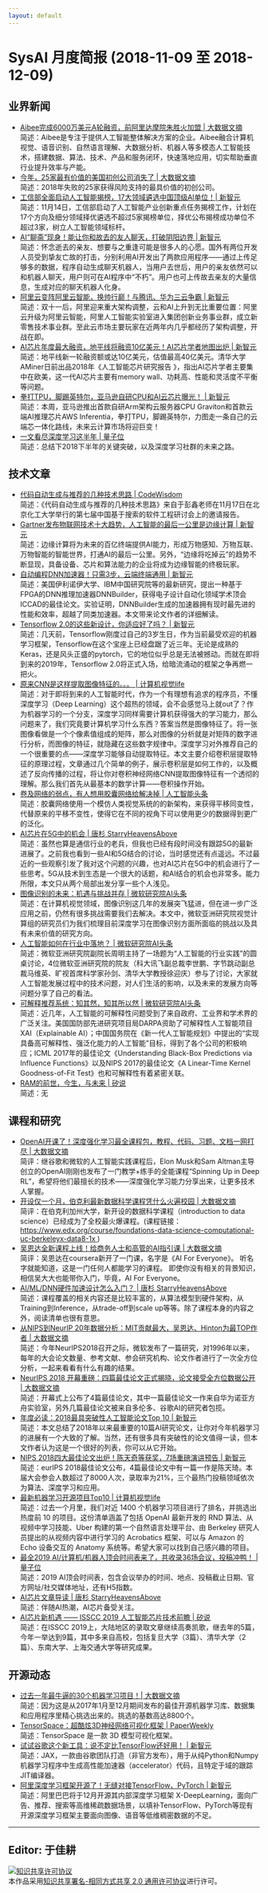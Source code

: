 ```yaml
---
layout: default
---
```


# SysAI 月度简报 (2018-11-09 至 2018-12-09)

## 业界新闻

- [Aibee完成6000万美元A轮融资，前阿里达摩院朱胜火加盟 | 大数据文摘](https://mp.weixin.qq.com/s/t-UI6Dkdv0mv7G0uATSErg)<br/>
简述：Aibee是专注于提供人工智能整体解决方案的企业。Aibee融合计算机视觉、语音识别、自然语言理解、大数据分析、机器人等多模态人工智能技术，搭建数据、算法、技术、产品和服务闭环，快速落地应用，切实帮助垂直行业提升效率与产能。
- [今年，25家最有价值的美国初创公司消失了 | 大数据文摘](https://mp.weixin.qq.com/s/hj8xuEaSgfTkcO2G6bHQkA)<br/>
简述：2018年失败的25家获得风险支持的最具价值的初创公司。
- [工信部全面启动人工智能揭榜，17大领域遴选中国顶级AI单位！| 新智元](https://mp.weixin.qq.com/s/CTv5ugfUsZLFvcoPIC590A)<br/>
简述：11月14日，工信部启动了人工智能产业创新重点任务揭榜工作，计划在17个方向及细分领域择优遴选不超过5家揭榜单位，择优公布揭榜成功单位不超过3家，树立人工智能领域标杆。
- [AI“聊斋”现身！能让你和故去的友人聊天，打破阴阳边界 | 新智元](https://mp.weixin.qq.com/s/iQzIc_er-TFmbyJPIy6LqA)<br/>
简述：怀念逝去的亲友、想要与之重逢可能是很多人的心愿。国外有两位开发人员受到挚友亡故的打击，分别利用AI开发出了两款应用程序——通过上传足够多的数据，程序自动生成聊天机器人，当用户去世后，用户的亲友依然可以和机器人聊天，用户则可在AI程序中“不朽”。用户也可上传故去亲友的大量信息，生成对应的聊天机器人化身。
- [阿里云变阵阿里云智能，换帅行巅！与腾讯、华为三云争霸 | 新智元](https://mp.weixin.qq.com/s/Re0JujzDEFIyuG9_W1ZqyA)<br/>
简述：双十一后，阿里迎来重大架构调整，云和AI上升到无比重要位置：阿里云升级为阿里云智能，阿里人工智能实验室进入集团创新业务事业群，成立新零售技术事业群。至此云市场主要玩家在近两年内几乎都经历了架构调整，开战在即。
- [AI芯片年度最大融资，地平线将融资10亿美元！AI芯片学者地图出炉 | 新智元](https://mp.weixin.qq.com/s/Bjpxx7S88FiFrMAzkmyWMg)<br/>
简述：地平线新一轮融资额或达10亿美元，估值最高40亿美元。清华大学AMiner日前出品2018年《人工智能芯片研究报告 》，指出AI芯片学者主要集中在欧美，这一代AI芯片主要有memory wall、功耗高、性能和灵活度不平衡等问题。
- [拳打TPU，脚踢英特尔，亚马逊自研CPU和AI云芯片曝光！ | 新智元](https://mp.weixin.qq.com/s/IW6gR-tAW6NtYFzGeqmMlA)<br/>
简述：本周，亚马逊推出首款自研Arm架构云服务器CPU Graviton和首款云端AI推理芯片AWS Inferentia，拳打TPU，脚踢英特尔，力图走一条自己的云端芯一体化路线，未来云计算市场将迎巨变！
- [一文看尽深度学习这半年 | 量子位](https://mp.weixin.qq.com/s/O63obcI-ld7yYugeyTs3hQ)<br/>
简述：总结下2018下半年的关键突破，以及深度学习社群的未来之路。

## 技术文章

- [代码自动生成与推荐的几种技术思路 | CodeWisdom](https://mp.weixin.qq.com/s/piDxOIZQcjW2aPq8B2Ehxw) <br/>
简述：《代码自动生成与推荐的几种技术思路》来自于彭鑫老师在11月17日在北京化工大学举行的第七届中国基于搜索的软件工程研讨会上的邀请报告。
- [Gartner发布物联网技术十大趋势，人工智能的最后一公里是边缘计算 |  新智元](https://mp.weixin.qq.com/s/jypYb8axQfii0qUrYwoX1Q) <br/>
简述：边缘计算将为未来的百亿终端提供AI能力，形成万物感知、万物互联、 万物智能的智能世界，打通AI的最后一公里。另外，“边缘将吃掉云”的趋势不断显现，具备设备、芯片和算法能力的企业将成为边缘智能的终极玩家。
- [自动编程DNN加速器！只需3步，云端终端通用 | 新智元](https://mp.weixin.qq.com/s/EeISbi0D8JtSEqiTui2nuw) <br/>
简述：美国伊利诺伊大学、IBM中国研究院等的最新研究，提出一种基于FPGA的DNN推理加速器DNNBuilder，获得电子设计自动化领域学术顶会ICCAD的最佳论文。实验证明，DNNBuilder生成的加速器拥有现时最先进的性能和效率，超越了同类加速器。本文带来论文作者的详细解读。
- [Tensorflow 2.0的这些新设计，你适应好了吗？ | 新智元](https://mp.weixin.qq.com/s/8IuSEoMi_Z76vIEJ4XO7eA) <br/>
简述：几天前，Tensorflow刚度过自己的3岁生日，作为当前最受欢迎的机器学习框架，Tensorflow在这个宝座上已经盘踞了近三年。无论是成熟的Keras，还是风头正盛的pytorch，它的地位似乎总是无法被撼动。而就在即将到来的2019年，Tensorflow 2.0将正式入场，给暗流涌动的框架之争再燃一把火。
- [原来CNN是这样提取图像特征的。。。 | 计算机视觉life](https://mp.weixin.qq.com/s/N5tOsI04nFSZgdy-rm5eIA) <br/>
简述：对于即将到来的人工智能时代，作为一个有理想有追求的程序员，不懂深度学习（Deep Learning）这个超热的领域，会不会感觉马上就out了？作为机器学习的一个分支，深度学习同样需要计算机获得强大的学习能力，那么问题来了，我们究竟要计算机学习什么东西？答案当然是图像特征了。将一张图像看做是一个个像素值组成的矩阵，那么对图像的分析就是对矩阵的数字进行分析，而图像的特征，就隐藏在这些数字规律中。深度学习对外推荐自己的一个很重要的点——深度学习能够自动提取特征。本文主要介绍卷积层提取特征的原理过程，文章通过几个简单的例子，展示卷积层是如何工作的，以及概述了反向传播的过程，将让你对卷积神经网络CNN提取图像特征有一个透彻的理解。那么我们首先从最基本的数学计算——卷积操作开始。
- [卷及网络的弱点，有人想用胶囊网络给解决掉 | 人工智能头条](https://mp.weixin.qq.com/s/yCBLErSMcAJ9KjlKnNK5yQ) <br/>
简述：胶囊网络使用一个模仿人类视觉系统的的新架构，来获得平移同变性，代替原来的平移不变性，使得它在不同的视角下可以使用更少的数据得到更广的泛化。
- [AI芯片在5G中的机会 | 唐杉  StarryHeavensAbove](https://mp.weixin.qq.com/s/6MK3hD8LTxhN9gY6PDJQTA) <br/>
简述：虽然也算是通信行业的老兵，但我也已经有段时间没有跟踪5G的最新进展了。之前我也看到一些AI和5G结合的讨论，当时感觉还有点遥远。不过最近的一些观察引发了我对这个问题的兴趣，也对AI芯片在5G中的机会进行了一些思考。5G从技术到生态是一个很大的话题，和AI结合的机会也非常多。能力所限，本文只从两个局部出发分享一些个人浅见。
- [图像识别的未来：机遇与挑战并存 |  微软研究院AI头条](https://mp.weixin.qq.com/s/zUVWyRbr7SlUXHuxtZxVCQ) <br/>
简述：在计算机视觉领域，图像识别这几年的发展突飞猛进，但在进一步广泛应用之前，仍然有很多挑战需要我们去解决。本文中，微软亚洲研究院视觉计算组的研究员们为我们梳理目前深度学习在图像识别方面所面临的挑战以及具有未来价值的研究方向。
- [人工智能如何在行业中落地？ | 微软研究院AI头条](https://mp.weixin.qq.com/s/hcNu6yKzubclT0WFScKAYw) <br/>
简述：微软亚洲研究院副院长周明主持了一场题为“人工智能的行业实践”的圆桌讨论，4位微软亚洲研究院的院友（科大讯飞副总裁李世鹏、字节跳动副总裁马维英、旷视首席科学家孙剑、清华大学教授徐迎庆）参与了讨论，大家就人工智能发展过程中的技术问题，对人们生活的影响，以及未来的发展方向等问题分享了自己的看法。
- [可解释推荐系统：知其然，知其所以然 | 微软研究院AI头条](https://mp.weixin.qq.com/s/7KXIbUfYC8VXD0reoWzi4w) <br/>
简述：近几年，人工智能的可解释性问题受到了来自政府、工业界和学术界的广泛关注。美国国防部先进研究项目局DARPA资助了可解释性人工智能项目XAI（Explainable AI）；中国国务院在《新一代人工智能规划》中提出的“实现具备高可解释性、强泛化能力的人工智能”目标，得到了各个公司的积极响应；ICML 2017年的最佳论文《Understanding Black-Box Predictions via Influence Functions》以及NIPS 2017的最佳论文《A Linear-Time Kernel Goodness-of-Fit Test》也和可解释性有着紧密关联。
- [RAM的前世，今生，与未来 |  矽说](https://mp.weixin.qq.com/s/5o24MNFZSrwXUpBY6UTPQA) <br/>
简述：无

## 课程和研究

- [OpenAI开课了！深度强化学习最全课程包，教程、代码、习题、文档一网打尽 | 大数据文摘](https://mp.weixin.qq.com/s/PtlAEzaSMKqrBB4uTtzXQQ)<br/>
简评：继谷歌和微软的人工智能实践课程后，Elon Musk和Sam Altman主导创立的OpenAI刚刚也发布了一门教学+练手的全能课程“Spinning Up in Deep RL”，希望将他们最擅长的技术——深度强化学习能力分享出来，让更多技术人掌握。
- [开设仅一个月，伯克利最新数据科学课程凭什么火遍校园 | 大数据文摘](https://mp.weixin.qq.com/s/pX2PhKVev0l0zllIdLcUJg)<br/>
简评：在伯克利加州大学，新开设的数据科学课程（introduction to data science）已经成为了全校最火爆课程。(课程链接：[https://www.edx.org/course/foundations-data-science-computational-uc-berkeleyx-data8-1x ](https://www.edx.org/course/foundations-data-science-computational-uc-berkeleyx-data8-1x))
- [吴恩达全新课程上线！给商务人士和高管的AI指引课 | 大数据文摘](https://mp.weixin.qq.com/s/WMhD_U_w51aNgOgfgC2o_Q)<br/>
简评：吴恩达在coursera新开了一门课，名字是《AI For Everyone》。 听名字就能知道，这是一门任何人都能学习的课程。 即使你没有相关的背景知识， 相信吴大大也能带你入门，毕竟，AI For Everyone。
- [AI/ML/DNN硬件加速设计怎么入门？ |  唐杉  StarryHeavensAbove](https://mp.weixin.qq.com/s/Gg_qKi-Zh95mCIBIU9iETQ) <br/>
简述：课程覆盖的相关内容还是比较丰富的，从算法模型到硬件架构，从Training到Inference，从trade-off到scale up等等。除了课程本身的内容之外，阅读清单也很有意思。
- [从NIPS到NeurIP 20年数据分析：MIT贡献最大，吴恩达、Hinton为最TOP作者 | 大数据文摘](https://mp.weixin.qq.com/s/oMIPVPDogjbqNZoNnOdAig) <br/>
简述：今年NeurIPS2018召开之际，微软发布了一篇研究，对1996年以来，每年的大会论文数量、参考文献、参会研究机构、论文作者进行了一次全方位分析，一起来看看有什么有趣的结果。
- [NeurIPS 2018 开幕重磅：四篇最佳论文正式揭晓，论文接受全方位数据公开 | 大数据文摘](https://mp.weixin.qq.com/s/bpdPcZbn2CUXnB8xD_cLsw) <br/>
简述：开幕式上公布了4篇最佳论文，其中一篇最佳论文一作来自华为诺亚方舟实验室，另外几篇最佳论文被来自多伦多、谷歌AI的研究者包揽。
- [年度必读：2018最具突破性人工智能论文Top 10 | 新智元](https://mp.weixin.qq.com/s/-Vlvh-ihGFAGPLSevd7kmQ) <br/>
简述：本文总结了2018年以来最重要的10篇AI研究论文，让你对今年机器学习的进展有一个大致的了解。当然，还有很多具有突破性的论文值得一读，但本文作者认为这是一个很好的列表，你可以从它开始。
- [NIPS 2018四大最佳论文出炉！陈天奇等获奖，7场重磅演讲预告 | 新智元](https://mp.weixin.qq.com/s/MsBvfQA_g2MxQKiaNizZVg) <br/>
简述：eurIPS 2018最佳论文公布，4篇最佳论文中有一篇一作是陈天琦。本届大会参会人数超过了8000人次，录取率为21%，三个最热门投稿领域依次为算法、深度学习和应用。
- [最新机器学习开源项目Top10 | 计算机视觉life](https://mp.weixin.qq.com/s/8n24yonA7PNN1A1m84ZwRQ) <br/>
简述：过去一个月里，我们对近 1400 个机器学习项目进行了排名，并挑选出热度前 10 的项目。这份清单涵盖了包括 OpenAI 最新开发的 RND 算法、从视频中学习技能、Uber 构建的第一个自然语言处理平台、由 Berkeley 研究人员提出的从视频内容中进行学习的 Acrobatics 框架、可以与 Amazon 的Echo 设备交互的 Anatomy 系统等。希望大家可以找到自己感兴趣的项目。
- [最全2019 AI/计算机/机器人顶会时间表来了，共收录36场会议，投稿冲鸭！ |  量子位](https://mp.weixin.qq.com/s/vlB8B_3Hc2OaOmLHbT64-Q) <br/>
简述：2019 AI顶会时间表，包含会议举办的时间、地点、投稿截止日期、官方网址/社交媒体地址，还有H5指数。
- [AI芯片文章导读 | 唐杉  StarryHeavensAbove](https://mp.weixin.qq.com/s/qcWcAjkIc7xOfx5OnPNpCg) <br/>
简述：伴随AI热潮，AI芯片备受关注。
- [AI芯片新机遇 —— ISSCC 2019 人工智能芯片技术前瞻 | 矽说](https://mp.weixin.qq.com/s/skFNWiSCPYCZPF253tnUqw) <br/>
简述：在ISSCC 2019上，大陆地区的录取文章继续高奏凯歌，继去年的5篇，今年一举达到9篇，其中多来自高校，包括复旦大学（3篇）、清华大学（2篇）、东南大学、上海交通大学等研究成果。

## 开源动态

- [过去一年最牛逼的30个机器学习项目！| 大数据文摘](https://mp.weixin.qq.com/s/TXmuukO2v6P_gMLbEOPQPw)<br/>
简述：因为这是从2017年1月至12月期间发布的最佳开源机器学习库、数据集和应用程序里精心挑选出来的。挑选的基数高达8800个。
- [TensorSpace：超酷炫3D神经网络可视化框架 | PaperWeekly](https://mp.weixin.qq.com/s/Tm6fTjXG_7BVc70GROPdag) <br/>
简述：TensorSpace 是一款 3D 模型可视化框架。
- [试试谷歌这个新工具：说不定比TensorFlow还好用！ | 新智元](https://mp.weixin.qq.com/s/IMMdbF33ZHEz7N_XwgIhHA) <br/>
简述：JAX，一款由谷歌团队打造（非官方发布），用于从纯Python和Numpy机器学习程序中生成高性能加速器（accelerator）代码，且特定于域的跟踪JIT编译器。
- [阿里深度学习框架开源了！无缝对接TensorFlow、PyTorch | 新智元](https://mp.weixin.qq.com/s/kdCk_twY_czQo58y3x_yyA) <br/>
简述：阿里巴巴将于12月开源其内部深度学习框架 X-DeepLearning，面向广告、推荐、搜索等高维稀疏数据场景，以填补TensorFlow、PyTorch等现有开源深度学习框架主要面向图像、语音等低维稠密数据的不足。

----
Editor: 于佳耕
----

<a rel="license" href="http://creativecommons.org/licenses/by-sa/2.0/"><img alt="知识共享许可协议" style="border-width:0" src="https://i.creativecommons.org/l/by-sa/2.0/88x31.png" /></a><br />本作品采用<a rel="license" href="http://creativecommons.org/licenses/by-sa/2.0/">知识共享署名-相同方式共享 2.0 通用许可协议</a>进行许可。
